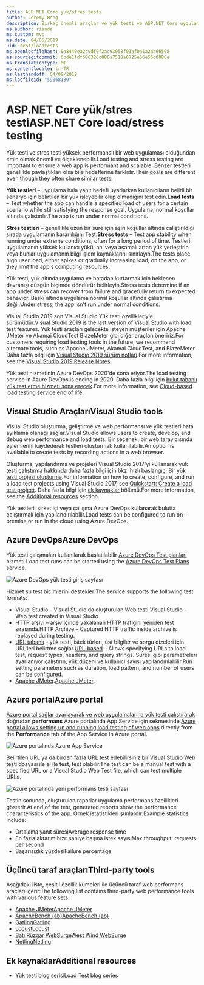 ```yaml
---
title: ASP.NET Core yük/stres testi
author: Jeremy-Meng
description: Birkaç önemli araçlar ve yük testi ve ASP.NET Core uygulamalarını stres yaklaşımlar hakkında bilgi edinin.
ms.author: riande
ms.custom: mvc
ms.date: 04/05/2019
uid: test/loadtests
ms.openlocfilehash: 0a8449ea2c9df0f2ac93058f03af0a1a2aa66508
ms.sourcegitcommit: 6bde1fdf686326c080a7518a6725e56e56d8886e
ms.translationtype: MT
ms.contentlocale: tr-TR
ms.lasthandoff: 04/08/2019
ms.locfileid: "59068189"
---
```

# <a name="aspnet-core-loadstress-testing"></a><span data-ttu-id="d74f8-103">ASP.NET Core yük/stres testi</span><span class="sxs-lookup"><span data-stu-id="d74f8-103">ASP.NET Core load/stress testing</span></span>

<span data-ttu-id="d74f8-104">Yük testi ve stres testi yüksek performanslı bir web uygulaması olduğundan emin olmak önemli ve ölçeklenebilir.</span><span class="sxs-lookup"><span data-stu-id="d74f8-104">Load testing and stress testing are important to ensure a web app is performant and scalable.</span></span> <span data-ttu-id="d74f8-105">Benzer testleri genellikle paylaştıkları olsa bile hedeflerine farklıdır.</span><span class="sxs-lookup"><span data-stu-id="d74f8-105">Their goals are different even though they often share similar tests.</span></span>

<span data-ttu-id="d74f8-106">**Yük testleri** &ndash; uygulama hala yanıt hedefi uyarlarken kullanıcıların belirli bir senaryo için belirtilen bir yük işleyebilir olup olmadığını test edin.</span><span class="sxs-lookup"><span data-stu-id="d74f8-106">**Load tests** &ndash; Test whether the app can handle a specified load of users for a certain scenario while still satisfying the response goal.</span></span> <span data-ttu-id="d74f8-107">Uygulama, normal koşullar altında çalıştırılır.</span><span class="sxs-lookup"><span data-stu-id="d74f8-107">The app is run under normal conditions.</span></span>

<span data-ttu-id="d74f8-108">**Stres testleri** &ndash; genellikle uzun bir süre için aşırı koşullar altında çalıştırıldığı sırada uygulamanın kararlılığını Test.</span><span class="sxs-lookup"><span data-stu-id="d74f8-108">**Stress tests** &ndash; Test app stability when running under extreme conditions, often for a long period of time.</span></span> <span data-ttu-id="d74f8-109">Testleri, uygulamanın yüksek kullanıcı yükü, ani veya aşamalı artan yük yerleştirin veya bunlar uygulamanın bilgi işlem kaynaklarını sınırlayın.</span><span class="sxs-lookup"><span data-stu-id="d74f8-109">The tests place high user load, either spikes or gradually increasing load, on the app, or they limit the app's computing resources.</span></span>

<span data-ttu-id="d74f8-110">Yük testi, yük altında uygulama ve hatadan kurtarmak için beklenen davranışı düzgün biçimde döndürür belirleyin.</span><span class="sxs-lookup"><span data-stu-id="d74f8-110">Stress tests determine if an app under stress can recover from failure and gracefully return to expected behavior.</span></span> <span data-ttu-id="d74f8-111">Baskı altında uygulama normal koşullar altında çalıştırma değil.</span><span class="sxs-lookup"><span data-stu-id="d74f8-111">Under stress, the app isn't run under normal conditions.</span></span>

<span data-ttu-id="d74f8-112">Visual Studio 2019 son Visual Studio Yük testi özellikleriyle sürümüdür.</span><span class="sxs-lookup"><span data-stu-id="d74f8-112">Visual Studio 2019 is the last version of Visual Studio with load test features.</span></span> <span data-ttu-id="d74f8-113">Yük testi araçları gelecekte isteyen müşteriler için Apache JMeter ve Akamai CloudTest BlazeMeter gibi diğer araçları öneririz.</span><span class="sxs-lookup"><span data-stu-id="d74f8-113">For customers requiring load testing tools in the future, we recommend alternate tools, such as Apache JMeter, Akamai CloudTest, and BlazeMeter.</span></span> <span data-ttu-id="d74f8-114">Daha fazla bilgi için [Visual Studio 2019 sürüm notları](/visualstudio/releases/2019/release-notes#test-tools).</span><span class="sxs-lookup"><span data-stu-id="d74f8-114">For more information, see the [Visual Studio 2019 Release Notes](/visualstudio/releases/2019/release-notes#test-tools).</span></span>

<span data-ttu-id="d74f8-115">Yük testi hizmetinin Azure DevOps 2020'de sona eriyor.</span><span class="sxs-lookup"><span data-stu-id="d74f8-115">The load testing service in Azure DevOps is ending in 2020.</span></span> <span data-ttu-id="d74f8-116">Daha fazla bilgi için [bulut tabanlı yük test etme hizmeti sona erecek](https://devblogs.microsoft.com/devops/cloud-based-load-testing-service-eol/).</span><span class="sxs-lookup"><span data-stu-id="d74f8-116">For more information, see [Cloud-based load testing service end of life](https://devblogs.microsoft.com/devops/cloud-based-load-testing-service-eol/).</span></span>

## <a name="visual-studio-tools"></a><span data-ttu-id="d74f8-117">Visual Studio Araçları</span><span class="sxs-lookup"><span data-stu-id="d74f8-117">Visual Studio tools</span></span>

<span data-ttu-id="d74f8-118">Visual Studio oluşturma, geliştirme ve web performansı ve yük testleri hata ayıklama olanağı sağlar.</span><span class="sxs-lookup"><span data-stu-id="d74f8-118">Visual Studio allows users to create, develop, and debug web performance and load tests.</span></span> <span data-ttu-id="d74f8-119">Bir seçenek, bir web tarayıcısında eylemlerini kaydederek testleri oluşturmak kullanılabilir.</span><span class="sxs-lookup"><span data-stu-id="d74f8-119">An option is available to create tests by recording actions in a web browser.</span></span>

<span data-ttu-id="d74f8-120">Oluşturma, yapılandırma ve projeleri Visual Studio 2017'yi kullanarak yük testi çalıştırma hakkında daha fazla bilgi için bkz. [hızlı başlangıç: Bir yük testi projesi oluşturma](/visualstudio/test/quickstart-create-a-load-test-project?view=vs-2017).</span><span class="sxs-lookup"><span data-stu-id="d74f8-120">For information on how to create, configure, and run a load test projects using Visual Studio 2017, see [Quickstart: Create a load test project](/visualstudio/test/quickstart-create-a-load-test-project?view=vs-2017).</span></span> <span data-ttu-id="d74f8-121">Daha fazla bilgi için [ek kaynaklar](#additional-resources) bölümü.</span><span class="sxs-lookup"><span data-stu-id="d74f8-121">For more information, see the [Additional resources](#additional-resources) section.</span></span>

<span data-ttu-id="d74f8-122">Yük testleri, şirket içi veya çalışma Azure DevOps kullanarak bulutta çalıştırmak için yapılandırılabilir.</span><span class="sxs-lookup"><span data-stu-id="d74f8-122">Load tests can be configured to run on-premise or run in the cloud using Azure DevOps.</span></span>

## <a name="azure-devops"></a><span data-ttu-id="d74f8-123">Azure DevOps</span><span class="sxs-lookup"><span data-stu-id="d74f8-123">Azure DevOps</span></span>

<span data-ttu-id="d74f8-124">Yük testi çalışmaları kullanılarak başlatılabilir [Azure DevOps Test planları](/azure/devops/test/load-test/index?view=vsts) hizmeti.</span><span class="sxs-lookup"><span data-stu-id="d74f8-124">Load test runs can be started using the [Azure DevOps Test Plans](/azure/devops/test/load-test/index?view=vsts) service.</span></span>

![Azure DevOps yük testi giriş sayfası](./load-tests/_static/azure-devops-load-test.png)

<span data-ttu-id="d74f8-126">Hizmet şu test biçimlerini destekler:</span><span class="sxs-lookup"><span data-stu-id="d74f8-126">The service supports the following test formats:</span></span>

* <span data-ttu-id="d74f8-127">Visual Studio &ndash; Visual Studio'da oluşturulan Web testi.</span><span class="sxs-lookup"><span data-stu-id="d74f8-127">Visual Studio &ndash; Web test created in Visual Studio.</span></span>
* <span data-ttu-id="d74f8-128">HTTP arşivi &ndash; arşiv içinde yakalanan HTTP trafiğini yeniden test sırasında.</span><span class="sxs-lookup"><span data-stu-id="d74f8-128">HTTP Archive &ndash; Captured HTTP traffic inside archive is replayed during testing.</span></span>
* <span data-ttu-id="d74f8-129">[URL tabanlı](/azure/devops/test/load-test/get-started-simple-cloud-load-test?view=vsts) &ndash; yük testi, istek türleri, üst bilgiler ve sorgu dizeleri için URL'leri belirtme sağlar.</span><span class="sxs-lookup"><span data-stu-id="d74f8-129">[URL-based](/azure/devops/test/load-test/get-started-simple-cloud-load-test?view=vsts) &ndash; Allows specifying URLs to load test, request types, headers, and query strings.</span></span> <span data-ttu-id="d74f8-130">Süresi gibi parametreleri ayarlanıyor çalıştırın, yük düzeni ve kullanıcı sayısı yapılandırılabilir.</span><span class="sxs-lookup"><span data-stu-id="d74f8-130">Run setting parameters such as duration, load pattern, and number of users can be configured.</span></span>
* <span data-ttu-id="d74f8-131">[Apache JMeter](https://jmeter.apache.org/).</span><span class="sxs-lookup"><span data-stu-id="d74f8-131">[Apache JMeter](https://jmeter.apache.org/).</span></span>

## <a name="azure-portal"></a><span data-ttu-id="d74f8-132">Azure portal</span><span class="sxs-lookup"><span data-stu-id="d74f8-132">Azure portal</span></span>

<span data-ttu-id="d74f8-133">[Azure portal sağlar ayarlayarak ve web uygulamalarına yük testi çalıştırarak](/azure/devops/test/load-test/app-service-web-app-performance-test?view=vsts) doğrudan **performans** Azure portalında App Service için sekmesinde.</span><span class="sxs-lookup"><span data-stu-id="d74f8-133">[Azure portal allows setting up and running load testing of web apps](/azure/devops/test/load-test/app-service-web-app-performance-test?view=vsts) directly from the **Performance** tab of the App Service in Azure portal.</span></span>

![Azure portalında Azure App Service](./load-tests/_static/azure-appservice-perf-test.png)

<span data-ttu-id="d74f8-135">Belirtilen URL ya da birden fazla URL test edebilirsiniz bir Visual Studio Web testi dosyası ile el ile test, test olabilir.</span><span class="sxs-lookup"><span data-stu-id="d74f8-135">The test can be a manual test with a specified URL or a Visual Studio Web Test file, which can test multiple URLs.</span></span>

![Azure portalında yeni performans testi sayfası](./load-tests/_static/azure-appservice-perf-test-config.png)

<span data-ttu-id="d74f8-137">Testin sonunda, oluşturulan raporlar uygulama performans özellikleri gösterir.</span><span class="sxs-lookup"><span data-stu-id="d74f8-137">At end of the test, generated reports show the performance characteristics of the app.</span></span> <span data-ttu-id="d74f8-138">Örnek istatistikleri şunlardır:</span><span class="sxs-lookup"><span data-stu-id="d74f8-138">Example statistics include:</span></span>

* <span data-ttu-id="d74f8-139">Ortalama yanıt süresi</span><span class="sxs-lookup"><span data-stu-id="d74f8-139">Average response time</span></span>
* <span data-ttu-id="d74f8-140">En fazla aktarım hızı: saniye başına istek sayısı</span><span class="sxs-lookup"><span data-stu-id="d74f8-140">Max throughput: requests per second</span></span>
* <span data-ttu-id="d74f8-141">Başarısızlık yüzdesi</span><span class="sxs-lookup"><span data-stu-id="d74f8-141">Failure percentage</span></span>

## <a name="third-party-tools"></a><span data-ttu-id="d74f8-142">Üçüncü taraf araçları</span><span class="sxs-lookup"><span data-stu-id="d74f8-142">Third-party tools</span></span>

<span data-ttu-id="d74f8-143">Aşağıdaki liste, çeşitli özellik kümeleri ile üçüncü taraf web performans araçları içerir:</span><span class="sxs-lookup"><span data-stu-id="d74f8-143">The following list contains third-party web performance tools with various feature sets:</span></span>

* [<span data-ttu-id="d74f8-144">Apache JMeter</span><span class="sxs-lookup"><span data-stu-id="d74f8-144">Apache JMeter</span></span>](https://jmeter.apache.org/)
* [<span data-ttu-id="d74f8-145">ApacheBench (ab)</span><span class="sxs-lookup"><span data-stu-id="d74f8-145">ApacheBench (ab)</span></span>](https://httpd.apache.org/docs/2.4/programs/ab.html)
* [<span data-ttu-id="d74f8-146">Gatling</span><span class="sxs-lookup"><span data-stu-id="d74f8-146">Gatling</span></span>](https://gatling.io/)
* [<span data-ttu-id="d74f8-147">Locust</span><span class="sxs-lookup"><span data-stu-id="d74f8-147">Locust</span></span>](https://locust.io/)
* [<span data-ttu-id="d74f8-148">Batı Rüzgar WebSurge</span><span class="sxs-lookup"><span data-stu-id="d74f8-148">West Wind WebSurge</span></span>](http://websurge.west-wind.com/)
* [<span data-ttu-id="d74f8-149">Netling</span><span class="sxs-lookup"><span data-stu-id="d74f8-149">Netling</span></span>](https://github.com/hallatore/Netling)

## <a name="additional-resources"></a><span data-ttu-id="d74f8-150">Ek kaynaklar</span><span class="sxs-lookup"><span data-stu-id="d74f8-150">Additional resources</span></span>

* [<span data-ttu-id="d74f8-151">Yük testi blog serisi</span><span class="sxs-lookup"><span data-stu-id="d74f8-151">Load Test blog series</span></span>](https://blogs.msdn.microsoft.com/charles_sterling/2015/06/01/load-test-series-part-i-creating-web-performance-tests-for-a-load-test/)

